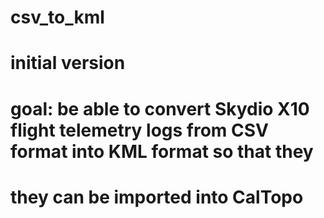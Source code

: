 # csv_to_kml
# initial version
# goal: be able to convert Skydio X10 flight telemetry logs from CSV format into KML format so that they
#       they can be imported into CalTopo

